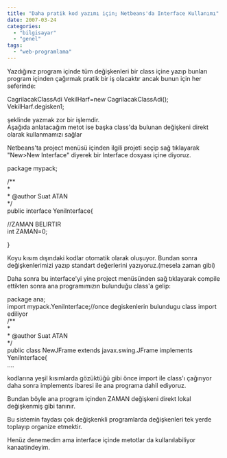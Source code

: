 ```yaml
---
title: "Daha pratik kod yazımı için; Netbeans'da Interface Kullanımı"
date: 2007-03-24
categories: 
  - "bilgisayar"
  - "genel"
tags: 
  - "web-programlama"
---
```


Yazdığınız program içinde tüm değişkenleri bir class içine yazıp bunları program içinden çağırmak pratik bir iş olacaktır ancak bunun için her seferinde:  
  
CagrilacakClassAdi VekilHarf=new CagrilacakClassAdi();  
VekilHarf.degisken1;  
  
şeklinde yazmak zor bir işlemdir.  
Aşağıda anlatacağım metot ise başka class'da bulunan değişkeni direkt olarak kullanmamızı sağlar  
  
Netbeans'ta project menüsü içinden ilgili projeti seçip sağ tıklayarak "New>New Interface" diyerek bir Interface dosyası içine diyoruz.  
  
package mypack;  
  
/\*\*  
\*  
\* @author Suat ATAN  
\*/  
public interface YeniInterface{  
  
//ZAMAN BELIRTIR  
int ZAMAN=0;  
  
}  
  
Koyu kısım dışındaki kodlar otomatik olarak oluşuyor. Bundan sonra değişkenlerimizi yazıp standart değerlerini yazıyoruz.(mesela zaman gibi)  
  
Daha sonra bu interface'yi yine project menüsünden sağ tıklayarak compile ettikten sonra ana programımızın bulunduğu class'a gelip:  
  
package ana;  
import mypack.YeniInterface;//once degiskenlerin bulundugu class import ediliyor  
/\*\*  
\*  
\* @author Suat ATAN  
\*/  
public class NewJFrame extends javax.swing.JFrame implements YeniInterface{  
....  
  
  
kodlarına yeşil kısımlarda gözüktüğü gibi önce import ile class'ı çağırıyor daha sonra implements ibaresi ile ana programa dahil ediyoruz.  
  
Bundan böyle ana program içinden ZAMAN değişkeni direkt lokal değişkenmiş gibi tanınır.  
  
Bu sistemin faydası çok değişkenkli programlarda değişkenleri tek yerde toplayıp organize etmektir.  
  
Henüz denemedim ama interface içinde metotlar da kullanılabiliyor kanaatindeyim.
